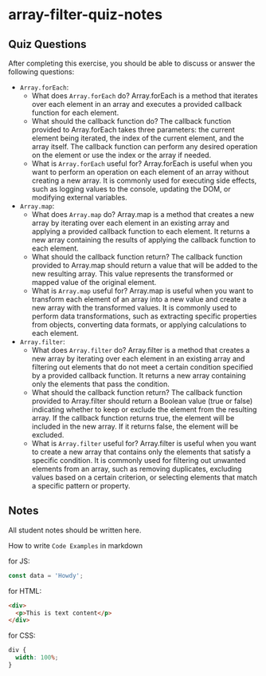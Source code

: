 # array-filter-quiz-notes

## Quiz Questions

After completing this exercise, you should be able to discuss or answer the following questions:

- `Array.forEach`:
  - What does `Array.forEach` do?
    Array.forEach is a method that iterates over each element in an array and executes a provided callback function for each element.
  - What should the callback function do?
    The callback function provided to Array.forEach takes three parameters: the current element being iterated, the index of the current element, and the array itself. The callback function can perform any desired operation on the element or use the index or the array if needed.
  - What is `Array.forEach` useful for?
    Array.forEach is useful when you want to perform an operation on each element of an array without creating a new array. It is commonly used for executing side effects, such as logging values to the console, updating the DOM, or modifying external variables.
- `Array.map`:
  - What does `Array.map` do?
    Array.map is a method that creates a new array by iterating over each element in an existing array and applying a provided callback function to each element. It returns a new array containing the results of applying the callback function to each element.
  - What should the callback function return?
    The callback function provided to Array.map should return a value that will be added to the new resulting array. This value represents the transformed or mapped value of the original element.
  - What is `Array.map` useful for?
    Array.map is useful when you want to transform each element of an array into a new value and create a new array with the transformed values. It is commonly used to perform data transformations, such as extracting specific properties from objects, converting data formats, or applying calculations to each element.
- `Array.filter`:
  - What does `Array.filter` do?
    Array.filter is a method that creates a new array by iterating over each element in an existing array and filtering out elements that do not meet a certain condition specified by a provided callback function. It returns a new array containing only the elements that pass the condition.
  - What should the callback function return?
    The callback function provided to Array.filter should return a Boolean value (true or false) indicating whether to keep or exclude the element from the resulting array. If the callback function returns true, the element will be included in the new array. If it returns false, the element will be excluded.
  - What is `Array.filter` useful for?
    Array.filter is useful when you want to create a new array that contains only the elements that satisfy a specific condition. It is commonly used for filtering out unwanted elements from an array, such as removing duplicates, excluding values based on a certain criterion, or selecting elements that match a specific pattern or property.

## Notes

All student notes should be written here.

How to write `Code Examples` in markdown

for JS:

```javascript
const data = 'Howdy';
```

for HTML:

```html
<div>
  <p>This is text content</p>
</div>
```

for CSS:

```css
div {
  width: 100%;
}
```
